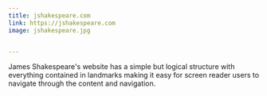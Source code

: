 ```yaml
---
title: jshakespeare.com
link: https://jshakespeare.com
image: jshakespeare.jpg


---
```


James Shakespeare's website has a simple but logical structure with everything contained in landmarks making it easy for screen reader users to navigate through the content and navigation.